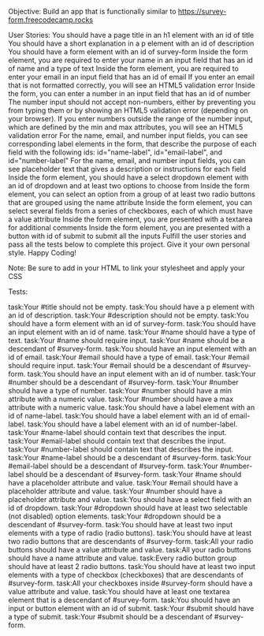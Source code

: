 Objective: Build an app that is functionally similar to https://survey-form.freecodecamp.rocks

User Stories:
You should have a page title in an h1 element with an id of title
You should have a short explanation in a p element with an id of description
You should have a form element with an id of survey-form
Inside the form element, you are required to enter your name in an input field that has an id of name and a type of text
Inside the form element, you are required to enter your email in an input field that has an id of email
If you enter an email that is not formatted correctly, you will see an HTML5 validation error
Inside the form, you can enter a number in an input field that has an id of number
The number input should not accept non-numbers, either by preventing you from typing them or by showing an HTML5 validation error (depending on your browser).
If you enter numbers outside the range of the number input, which are defined by the min and max attributes, you will see an HTML5 validation error
For the name, email, and number input fields, you can see corresponding label elements in the form, that describe the purpose of each field with the following ids: id="name-label", id="email-label", and id="number-label"
For the name, email, and number input fields, you can see placeholder text that gives a description or instructions for each field
Inside the form element, you should have a select dropdown element with an id of dropdown and at least two options to choose from
Inside the form element, you can select an option from a group of at least two radio buttons that are grouped using the name attribute
Inside the form element, you can select several fields from a series of checkboxes, each of which must have a value attribute
Inside the form element, you are presented with a textarea for additional comments
Inside the form element, you are presented with a button with id of submit to submit all the inputs
Fulfill the user stories and pass all the tests below to complete this project. Give it your own personal style. Happy Coding!

Note: Be sure to add <link rel="stylesheet" href="styles.css"> in your HTML to link your stylesheet and apply your CSS


Tests:
<!-- task:You should have an h1 element with an id of title. -->
task:Your #title should not be empty.
task:You should have a p element with an id of description.
task:Your #description should not be empty.
task:You should have a form element with an id of survey-form.
task:You should have an input element with an id of name.
task:Your #name should have a type of text.
task:Your #name should require input.
task:Your #name should be a descendant of #survey-form.
task:You should have an input element with an id of email.
task:Your #email should have a type of email.
task:Your #email should require input.
task:Your #email should be a descendant of #survey-form.
task:You should have an input element with an id of number.
task:Your #number should be a descendant of #survey-form.
task:Your #number should have a type of number.
task:Your #number should have a min attribute with a numeric value.
task:Your #number should have a max attribute with a numeric value.
task:You should have a label element with an id of name-label.
task:You should have a label element with an id of email-label.
task:You should have a label element with an id of number-label.
task:Your #name-label should contain text that describes the input.
task:Your #email-label should contain text that describes the input.
task:Your #number-label should contain text that describes the input.
task:Your #name-label should be a descendant of #survey-form.
task:Your #email-label should be a descendant of #survey-form.
task:Your #number-label should be a descendant of #survey-form.
task:Your #name should have a placeholder attribute and value.
task:Your #email should have a placeholder attribute and value.
task:Your #number should have a placeholder attribute and value.
task:You should have a select field with an id of dropdown.
task:Your #dropdown should have at least two selectable (not disabled) option elements.
task:Your #dropdown should be a descendant of #survey-form.
task:You should have at least two input elements with a type of radio (radio buttons).
task:You should have at least two radio buttons that are descendants of #survey-form.
task:All your radio buttons should have a value attribute and value.
task:All your radio buttons should have a name attribute and value.
task:Every radio button group should have at least 2 radio buttons.
task:You should have at least two input elements with a type of checkbox (checkboxes) that are descendants of #survey-form.
task:All your checkboxes inside #survey-form should have a value attribute and value.
task:You should have at least one textarea element that is a descendant of #survey-form.
task:You should have an input or button element with an id of submit.
task:Your #submit should have a type of submit.
task:Your #submit should be a descendant of #survey-form.

